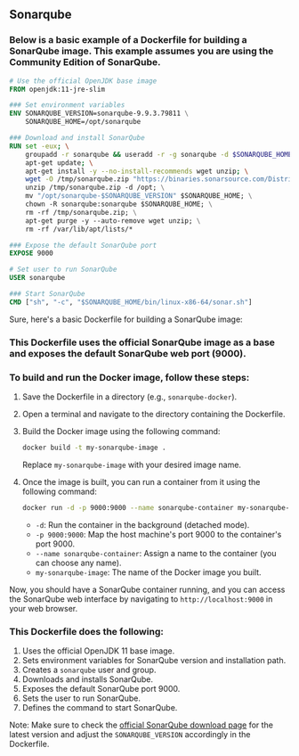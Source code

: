 ## Sonarqube
### Below is a basic example of a Dockerfile for building a SonarQube image. This example assumes you are using the Community Edition of SonarQube.

```dockerfile
# Use the official OpenJDK base image
FROM openjdk:11-jre-slim

### Set environment variables
ENV SONARQUBE_VERSION=sonarqube-9.9.3.79811 \
    SONARQUBE_HOME=/opt/sonarqube

### Download and install SonarQube
RUN set -eux; \
    groupadd -r sonarqube && useradd -r -g sonarqube -d $SONARQUBE_HOME sonarqube; \
    apt-get update; \
    apt-get install -y --no-install-recommends wget unzip; \
    wget -O /tmp/sonarqube.zip "https://binaries.sonarsource.com/Distribution/sonarqube/sonarqube-$SONARQUBE_VERSION.zip"; \                            
    unzip /tmp/sonarqube.zip -d /opt; \
    mv "/opt/sonarqube-$SONARQUBE_VERSION" $SONARQUBE_HOME; \
    chown -R sonarqube:sonarqube $SONARQUBE_HOME; \
    rm -rf /tmp/sonarqube.zip; \
    apt-get purge -y --auto-remove wget unzip; \
    rm -rf /var/lib/apt/lists/*

### Expose the default SonarQube port
EXPOSE 9000

# Set user to run SonarQube
USER sonarqube

### Start SonarQube
CMD ["sh", "-c", "$SONARQUBE_HOME/bin/linux-x86-64/sonar.sh"]
```
Sure, here's a basic Dockerfile for building a SonarQube image:


### This Dockerfile uses the official SonarQube image as a base and exposes the default SonarQube web port (9000).

### To build and run the Docker image, follow these steps:

1. Save the Dockerfile in a directory (e.g., `sonarqube-docker`).

2. Open a terminal and navigate to the directory containing the Dockerfile.

3. Build the Docker image using the following command:

   ```bash
   docker build -t my-sonarqube-image .
   ```

   Replace `my-sonarqube-image` with your desired image name.

4. Once the image is built, you can run a container from it using the following command:

   ```bash
   docker run -d -p 9000:9000 --name sonarqube-container my-sonarqube-image
   ```

   - `-d`: Run the container in the background (detached mode).
   - `-p 9000:9000`: Map the host machine's port 9000 to the container's port 9000.
   - `--name sonarqube-container`: Assign a name to the container (you can choose any name).
   - `my-sonarqube-image`: The name of the Docker image you built.

Now, you should have a SonarQube container running, and you can access the SonarQube web interface by navigating to `http://localhost:9000` in your web browser.


### This Dockerfile does the following:

1. Uses the official OpenJDK 11 base image.
2. Sets environment variables for SonarQube version and installation path.
3. Creates a `sonarqube` user and group.
4. Downloads and installs SonarQube.
5. Exposes the default SonarQube port 9000.
6. Sets the user to run SonarQube.
7. Defines the command to start SonarQube.

Note: Make sure to check the [official SonarQube download page](https://www.sonarqube.org/downloads/) for the latest version and adjust the `SONARQUBE_VERSION` accordingly in the Dockerfile.
